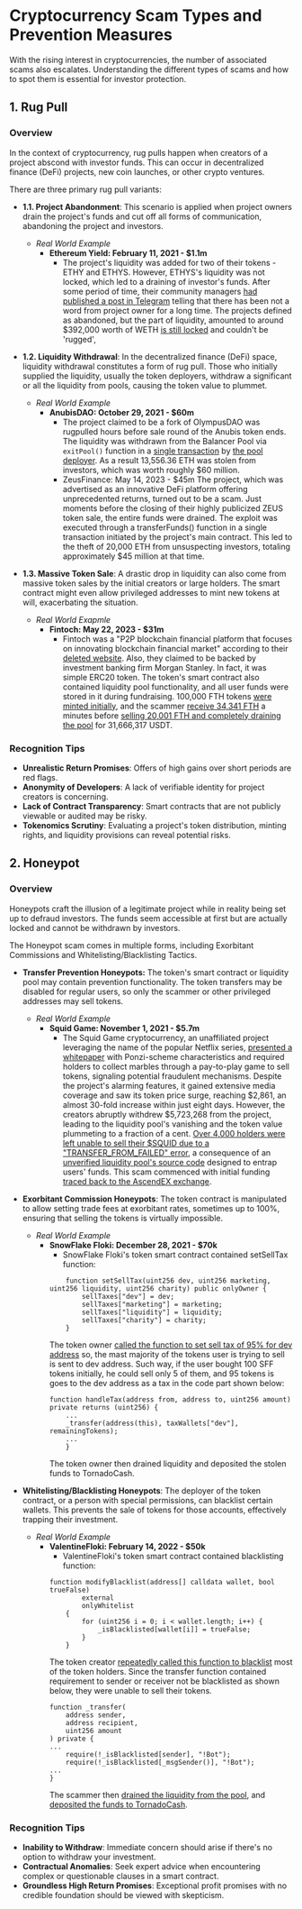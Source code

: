 # Cryptocurrency Scam Types and Prevention Measures

With the rising interest in cryptocurrencies, the number of associated scams also escalates. Understanding the different types of scams and how to spot them is essential for investor protection.

## 1. Rug Pull

### Overview

In the context of cryptocurrency, rug pulls happen when creators of a project abscond with investor funds. This can occur in decentralized finance (DeFi) projects, new coin launches, or other crypto ventures.

There are three primary rug pull variants:

- **1.1. Project Abandonment**: This scenario is applied when project owners drain the project's funds and cut off all forms of communication, abandoning the project and investors.
	- *Real World Example*
		- **Ethereum Yield: February 11, 2021 - $1.1m**
			- The project's liquidity was added for two of their tokens - ETHY and ETHYS. However, ETHYS's liquidity was not locked, which led to a draining of investor's funds. After some period of time, their community managers [had published a post in Telegram](https://archive.is/fSGYW) telling that there has been not a word from project owner for a long time. The projects defined as abandoned, but the part of liquidity, amounted to around $392,000 worth of WETH [is still locked](https://etherscan.io/address/0xBe78353416003aa6e2c38E85249FDEe3Ce8c9B1B) and couldn't be 'rugged', 
    
- **1.2. Liquidity Withdrawal**: In the decentralized finance (DeFi) space, liquidity withdrawal constitutes a form of rug pull. Those who initially supplied the liquidity, usually the token deployers, withdraw a significant or all the liquidity from pools, causing the token value to plummet.
	- *Real World Example*
		- **AnubisDAO: October 29, 2021 - $60m**
			- The project claimed to be a fork of OlympusDAO was rugpulled hours before sale round of the Anubis token ends. The liquidity was withdrawn from the Balancer Pool via `exitPool()` function in a [single transaction](https://etherscan.io/tx/0x551890a877c57cf19ddcb312c0a9962029225373daf2815f3720b723bd79b7b0) by [the pool deployer](https://etherscan.io/address/0x872254d530ae8983628cb1eaafc51f78d78c86d9). As a result 13,556.36 ETH was stolen from investors, which was worth roughly $60 million.
     		- ZeusFinance: May 14, 2023 - $45m
The project, which was advertised as an innovative DeFi platform offering unprecedented returns, turned out to be a scam. Just moments before the closing of their highly publicized ZEUS token sale, the entire funds were drained. The exploit was executed through a transferFunds() function in a single transaction initiated by the project's main contract. This led to the theft of 20,000 ETH from unsuspecting investors, totaling approximately $45 million at that time.
    
- **1.3. Massive Token Sale**: A drastic drop in liquidity can also come from massive token sales by the initial creators or large holders. The smart contract might even allow privileged addresses to mint new tokens at will, exacerbating the situation.
	- *Real World Exapmle*
		- **Fintoch: May 22, 2023 - $31m**
			- Fintoch was a "P2P blockchain financial platform that focuses on innovating blockchain financial market" according to their [deleted website](https://archive.ph/9kewL). Also, they claimed to be backed by investment banking firm Morgan Stanley. In fact, it was simple ERC20 token. The token's smart contract also contained liquidity pool functionality, and all user funds were stored in it during fundraising. 100,000 FTH tokens [were minted initially](https://bscscan.com/tx/0x3ef479ba75e07ad04f02b5a5f4df476bbbc83bb5d15fdcd2acd1955a4e87fce6), and the scammer [receive 34,341 FTH](https://bscscan.com/tx/0xee053bf3c429603319d352979e09b207103a08ebf5f42aa0ddd22a9d67f004d6) a minutes before [selling 20,001 FTH and completely draining the pool](https://bscscan.com/tx/0xa5e64161928ee40f6af02a32fc5c1fb9efa05cca6b91d88326279329b71c7ea2) for 31,666,317 USDT.

### Recognition Tips

- **Unrealistic Return Promises**: Offers of high gains over short periods are red flags.
- **Anonymity of Developers**: A lack of verifiable identity for project creators is concerning.
- **Lack of Contract Transparency**: Smart contracts that are not publicly viewable or audited may be risky.
- **Tokenomics Scrutiny**: Evaluating a project's token distribution, minting rights, and liquidity provisions can reveal potential risks.

## 2. Honeypot

### Overview

Honeypots craft the illusion of a legitimate project while in reality being set up to defraud investors. The funds seem accessible at first but are actually locked and cannot be withdrawn by investors.

The Honeypot scam comes in multiple forms, including Exorbitant Commissions and Whitelisting/Blacklisting Tactics.

- **Transfer Prevention Honeypots:** The token's smart contract or liquidity pool may contain prevention functionality. The token transfers may be disabled for regular users, so only the scammer or other privileged addresses may sell tokens.
	- *Real World Example*
		- **Squid Game: November 1, 2021 - $5.7m**
			- The Squid Game cryptocurrency, an unaffiliated project leveraging the name of the popular Netflix series, [presented a whitepaper](https://drive.google.com/file/d/1--4MDZ-2lNmh9KpZ0TfosVHkAPCuxD6Y) with Ponzi-scheme characteristics and required holders to collect marbles through a pay-to-play game to sell tokens, signaling potential fraudulent mechanisms. Despite the project's alarming features, it gained extensive media coverage and saw its token price surge, reaching $2,861, an almost 30-fold increase within just eight days. However, the creators abruptly withdrew $5,723,268 from the project, leading to the liquidity pool's vanishing and the token value plummeting to a fraction of a cent. [Over 4,000 holders were left unable to sell their $SQUID due to a "TRANSFER_FROM_FAILED" error](https://www.reddit.com/r/CryptoCurrency/comments/qj9efi/the_biggest_honeypot_ever/), a consequence of an [unverified liquidity pool's source code](https://bscscan.com/address/0x5b871670d4f1d81591ecf641588a28f5032c9dcd) designed to entrap users' funds. This scam commenced with initial funding [traced back to the AscendEX exchange](https://bscscan.com/tx/0x617ab9cc0c4487c08e4888f5ed5270b2d7dce045f80d50724062d35678d4e912).

- **Exorbitant Commission Honeypots**: The token contract is manipulated to allow setting trade fees at exorbitant rates, sometimes up to 100%, ensuring that selling the tokens is virtually impossible.
	- *Real World Example*
		- **SnowFlake Floki: December 28, 2021 - $70k**
			- SnowFlake Floki's token smart contract contained setSellTax function:
			```solidity
			    function setSellTax(uint256 dev, uint256 marketing, uint256 liquidity, uint256 charity) public onlyOwner {
			        sellTaxes["dev"] = dev;
			        sellTaxes["marketing"] = marketing;
			        sellTaxes["liquidity"] = liquidity;
			        sellTaxes["charity"] = charity;
			    }
			```
			The token owner [called the function to set sell tax of 95% for dev address](https://bscscan.com/tx/0xe8e6680e9ed778c6bc9f01e86986b54fdb8462df43bc628b193cdca46ef678e5) so, the mast majority of the tokens user is trying to sell is sent to dev address. Such way, if the user bought 100 SFF tokens initially, he could sell only 5 of them, and 95 tokens is goes to the dev address as a tax in the code part shown below:
			```solidity:
			function handleTax(address from, address to, uint256 amount) private returns (uint256) {
				...
			    _transfer(address(this), taxWallets["dev"], remainingTokens);
			    ...
			    }
		  ```
			The token owner then drained liquidity and deposited the stolen funds to TornadoCash. 
    
- **Whitelisting/Blacklisting Honeypots**: The deployer of the token contract, or a person with special permissions, can blacklist certain wallets. This prevents the sale of tokens for those accounts, effectively trapping their investment.
	- *Real World Example*
		- **ValentineFloki: February 14, 2022 - $50k**
			- ValentineFloki's token smart contract contained blacklisting function:
			```solidity
			function modifyBlacklist(address[] calldata wallet, bool trueFalse)
			        external
			        onlyWhitelist
			    {
			        for (uint256 i = 0; i < wallet.length; i++) {
			            _isBlacklisted[wallet[i]] = trueFalse;
			        }
			    }
			```
			The token creator [repeatedly called this function to blacklist](https://bscscan.com/tx/0x7cb7095dd5e6ee4917a85f7f2358eefbcbd6d39069e9a54fb2cf132ad9637f36) most of the token holders. Since the transfer function contained requirement to sender or receiver not be blacklisted as shown below, they were unable to sell their tokens.
			```solidity:
		    function _transfer(
		        address sender,
		        address recipient,
		        uint256 amount
		    ) private {
		    ...
		        require(!_isBlacklisted[sender], "!Bot");
		        require(!_isBlacklisted[_msgSender()], "!Bot");
		    ...
		    }
		  ```
			The scammer then [drained the liquidity from the pool](https://bscscan.com/tx/0xf87d78d8498aca6140e5c2a2a15e238ecc3f863305d1aafd1d40d12faf93d88f), and [deposited the funds to TornadoCash](https://bscscan.com/tx/0x7e05397a357d37f290b720b9f03d940ae12698b63e71ee11560208cd00cf6e29).
### Recognition Tips

- **Inability to Withdraw**: Immediate concern should arise if there's no option to withdraw your investment.
- **Contractual Anomalies**: Seek expert advice when encountering complex or questionable clauses in a smart contract.
- **Groundless High Return Promises**: Exceptional profit promises with no credible foundation should be viewed with skepticism.
